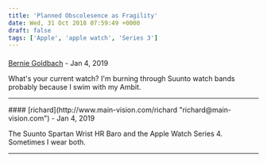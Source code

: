 ```yaml
---
title: 'Planned Obscolesence as Fragility'
date: Wed, 31 Oct 2018 07:59:49 +0000
draft: false
tags: ['Apple', 'apple watch', 'Series 3']
---
```



#### 
[Bernie Goldbach](http://www.insideview.ie "bgoldbach@gmail.com") - <time datetime="2019-01-10 00:49:54">Jan 4, 2019</time>

What's your current watch? I'm burning through Suunto watch bands probably because I swim with my Ambit.
<hr />
#### 
[richard](http://www.main-vision.com/richard "richard@main-vision.com") - <time datetime="2019-01-10 15:39:06">Jan 4, 2019</time>

The Suunto Spartan Wrist HR Baro and the Apple Watch Series 4. Sometimes I wear both.
<hr />
